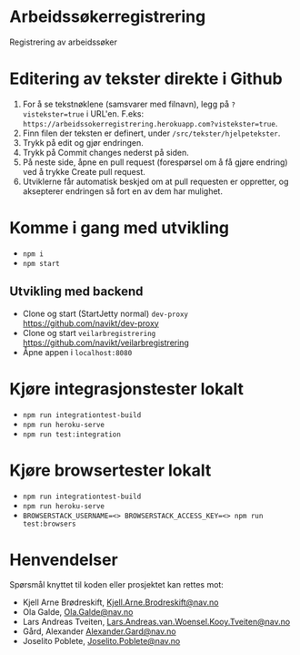 Arbeidssøkerregistrering
================


Registrering av arbeidssøker

# Editering av tekster direkte i Github
1. For å se tekstnøklene (samsvarer med filnavn), legg på `?vistekster=true` i URL'en. F.eks: `https://arbeidssokerregistrering.herokuapp.com?vistekster=true`.
2. Finn filen der teksten er definert, under `/src/tekster/hjelpetekster`.
3. Trykk på edit og gjør endringen.
4. Trykk på Commit changes nederst på siden.
5. På neste side, åpne en pull request (forespørsel om å få gjøre endring) ved å trykke Create pull request.
6. Utviklerne får automatisk beskjed om at pull requesten er oppretter, og aksepterer endringen så fort en av dem har mulighet.

# Komme i gang med utvikling
* `npm i` 
* `npm start`

## Utvikling med backend

* Clone og start (StartJetty normal) `dev-proxy`  https://github.com/navikt/dev-proxy
* Clone og start `veilarbregistrering` https://github.com/navikt/veilarbregistrering
* Åpne appen i `localhost:8080`

# Kjøre integrasjonstester lokalt
* `npm run integrationtest-build`
* `npm run heroku-serve`
* `npm run test:integration`

# Kjøre browsertester lokalt
* `npm run integrationtest-build`
* `npm run heroku-serve`
* `BROWSERSTACK_USERNAME=<> BROWSERSTACK_ACCESS_KEY=<> npm run test:browsers`

# Henvendelser

Spørsmål knyttet til koden eller prosjektet kan rettes mot:

* Kjell Arne Brødreskift, Kjell.Arne.Brodreskift@nav.no
* Ola Galde, Ola.Galde@nav.no
* Lars Andreas Tveiten, Lars.Andreas.van.Woensel.Kooy.Tveiten@nav.no
* Gård, Alexander Alexander.Gard@nav.no
* Joselito Poblete, Joselito.Poblete@nav.no
